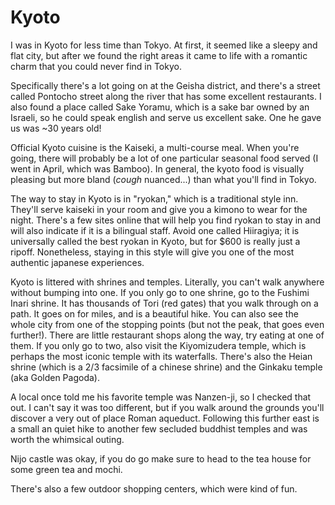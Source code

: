 # Kyoto

I was in Kyoto for less time than Tokyo.  At first, it seemed like a sleepy and flat city, but after we found the right areas it came to life with a romantic charm that you could never find in Tokyo.

Specifically there's a lot going on at the Geisha district, and there's a street called Pontocho street along the river that has some excellent restaurants.  I also found a place called Sake Yoramu, which is a sake bar owned by an Israeli, so he could speak english and serve us excellent sake.  One he gave us was ~30 years old!

Official Kyoto cuisine is the Kaiseki, a multi-course meal.  When you're going, there will probably be a lot of one particular seasonal food served (I went in April, which was Bamboo).  In general, the kyoto food is visually pleasing but more bland (*cough* nuanced...) than what you'll find in Tokyo.

The way to stay in Kyoto is in "ryokan," which is a traditional style inn.  They'll serve kaiseki in your room and give you a kimono to wear for the night.  There's a few sites online that will help you find ryokan to stay in and will also indicate if it is a bilingual staff.  Avoid one called Hiiragiya; it is universally called the best ryokan in Kyoto, but for $600 is really just a ripoff.  Nonetheless, staying in this style will give you one of the most authentic japanese experiences.

Kyoto is littered with shrines and temples.  Literally, you can't walk anywhere without bumping into one.  If you only go to one shrine, go to the Fushimi Inari shrine.  It has thousands of Tori (red gates) that you walk through on a path.  It goes on for miles, and is a beautiful hike.  You can also see the whole city from one of the stopping points (but not the peak, that goes even further!).  There are little restaurant shops along the way, try eating at one of them.  If you only go to two, also visit the Kiyomizudera temple, which is perhaps the most iconic temple with its waterfalls.  There's also the Heian shrine (which is a 2/3 facsimile of a chinese shrine) and the Ginkaku temple (aka Golden Pagoda).

A local once told me his favorite temple was Nanzen-ji, so I checked that out.  I can't say it was too different, but if you walk around the grounds you'll discover a very out of place Roman aqueduct. Following this further east is a small an quiet hike to another few secluded buddhist temples and was worth the whimsical outing.

Nijo castle was okay, if you do go make sure to head to the tea house for some green tea and mochi.

There's also a few outdoor shopping centers, which were kind of fun.
